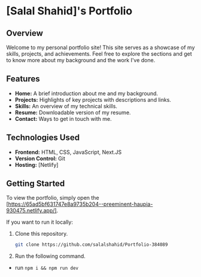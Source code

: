 # [Salal Shahid]'s Portfolio
## Overview

Welcome to my personal portfolio site! This site serves as a showcase of my skills, projects, and achievements. Feel free to explore the sections and get to know more about my background and the work I've done.

## Features

- **Home:** A brief introduction about me and my background.
- **Projects:** Highlights of key projects with descriptions and links.
- **Skills:** An overview of my technical skills.
- **Resume:** Downloadable version of my resume.
- **Contact:** Ways to get in touch with me.

## Technologies Used

- **Frontend:** HTML, CSS, JavaScript, Next.JS
- **Version Control:** Git
- **Hosting:** [Netlify]

## Getting Started

To view the portfolio, simply open the [https://65ad5bf631747e8a9735b204--preeminent-haupia-930475.netlify.app/].

If you want to run it locally:

1. Clone this repository.
   ```bash
   git clone https://github.com/salalshahid/Portfolio-384089

2. Run the following command.
- run ```npm i && npm run dev```
